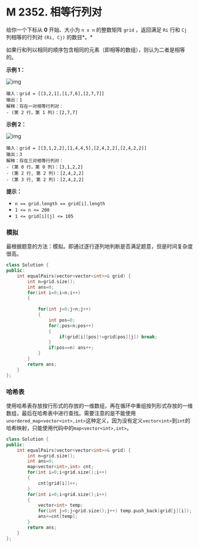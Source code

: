 # M 2352. 相等行列对

给你一个下标从 **0** 开始、大小为 `n x n` 的整数矩阵 `grid` ，返回满足 `Ri` 行和 `Cj` 列相等的行列对 `(Ri, Cj)` 的数目*。*

如果行和列以相同的顺序包含相同的元素（即相等的数组），则认为二者是相等的。

 

**示例 1：**

![img](https://assets.leetcode.com/uploads/2022/06/01/ex1.jpg)

```
输入：grid = [[3,2,1],[1,7,6],[2,7,7]]
输出：1
解释：存在一对相等行列对：
- (第 2 行，第 1 列)：[2,7,7]
```

**示例 2：**

![img](https://assets.leetcode.com/uploads/2022/06/01/ex2.jpg)

```
输入：grid = [[3,1,2,2],[1,4,4,5],[2,4,2,2],[2,4,2,2]]
输出：3
解释：存在三对相等行列对：
- (第 0 行，第 0 列)：[3,1,2,2]
- (第 2 行, 第 2 列)：[2,4,2,2]
- (第 3 行, 第 2 列)：[2,4,2,2]
```

 

**提示：**

- `n == grid.length == grid[i].length`
- `1 <= n <= 200`
- `1 <= grid[i][j] <= 105`



### 模拟

最根据题意的方法：模拟。即通过逐行逐列地判断是否满足题意，但是时间复杂度很高。

```cpp
class Solution {
public:
    int equalPairs(vector<vector<int>>& grid) {
        int n=grid.size();
        int ans=0;
        for(int i=0;i<n;i++)
        {
            
            for(int j=0;j<n;j++)
            {
                int pos=0;
                for(;pos<n;pos++)
                {
                    if(grid[i][pos]!=grid[pos][j]) break; 
                }
                if(pos==n) ans++;
            }
        }
        return ans;
    }
};
```


### 哈希表

使用哈希表存放按行形式的存放的一维数组，再在循环中重组按列形式存放的一维数组，最后在哈希表中进行查找。需要注意的是不能使用`unordered_map<vector<int>,int>`这种定义，因为没有定义`vector<int>`到`int`的哈希映射，只能使用代码中的`map<vector<int>,int>`。

```cpp
class Solution {
public:
    int equalPairs(vector<vector<int>>& grid) {
        int n=grid.size();
        int ans=0;
        map<vector<int>,int> cnt;
        for(int i=0;i<grid.size();i++)
        {
            cnt[grid[i]]++;
        }
        for(int i=0;i<grid.size();i++)
        {
            vector<int> temp;
            for(int j=0;j<grid.size();j++) temp.push_back(grid[j][i]);
            ans+=cnt[temp];
        }
        return ans;
    }
};
```

